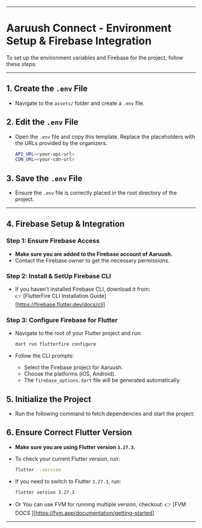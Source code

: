 

---

# **Aaruush Connect - Environment Setup & Firebase Integration**  

To set up the environment variables and Firebase for the project, follow these steps:  

---

## **1. Create the `.env` File**  
- Navigate to the `assets/` folder and create a `.env` file.  

## **2. Edit the `.env` File**  
- Open the `.env` file and copy this template. Replace the placeholders with the URLs provided by the organizers.  

  ```bash
  API_URL=<your-api-url>
  CDN_URL=<your-cdn-url>
  ```

## **3. Save the `.env` File**  
- Ensure the `.env` file is correctly placed in the root directory of the project.  

---

## **4. Firebase Setup & Integration**  

### **Step 1: Ensure Firebase Access**  
- **Make sure you are added to the Firebase account of Aaruush.**  
- Contact the Firebase owner to get the necessary permissions.  

### **Step 2: Install & SetUp Firebase CLI**  
- If you haven't installed Firebase CLI, download it from:  
  👉 [FlutterFire CLI Installation Guide][https://firebase.flutter.dev/docs/cli]


### **Step 3: Configure Firebase for Flutter**  
- Navigate to the root of your Flutter project and run:  

  ```bash
  dart run flutterfire configure
  ```

- Follow the CLI prompts:
  - Select the Firebase project for Aaruush.
  - Choose the platforms (iOS, Android).
  - The `firebase_options.dart` file will be generated automatically.  




## **5. Initialize the Project**  
- Run the following command to fetch dependencies and start the project:



## **6. Ensure Correct Flutter Version**  
- **Make sure you are using Flutter version `3.27.3`.**  
- To check your current Flutter version, run:  

  ```bash
  flutter --version
  ```

- If you need to switch to Flutter `3.27.3`, run:  

  ```bash
  flutter version 3.27.3
  ```
- Or You can use FVM for running multiple version, checkout:
  👉 [FVM DOCS ][https://fvm.app/documentation/getting-started]  
    

---


